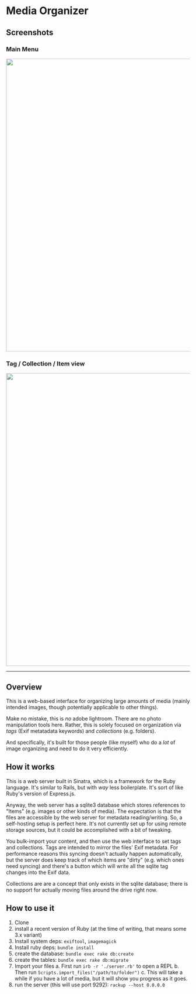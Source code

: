 # Media Organizer

## Screenshots

### Main Menu
<img src='https://github.com/MaxPleaner/MediaOrganizer/assets/5035719/20dfbdc1-c5aa-4411-aece-c0789b9b2902' width='800px'/>

### Tag / Collection / Item view
<img src='https://github.com/MaxPleaner/MediaOrganizer/assets/5035719/b4d7d1c2-bdfc-4e7f-aada-5941ad628f9a' width='800px' />

---

## Overview

This is a web-based interface for organizing large amounts of media
(mainly intended images, though potentially applicable to other things).

Make no mistake, this is _no_ adobe lightroom. There are no photo manipulation tools here.
Rather, this is solely focused on organization via _tags_ (Exif metatadata keywords) and _collections_ (e.g. folders).

And specifically, it's built for those people (like myself) who do a _lot_
of image organizing and need to do it very efficiently. 

## How it works

This is a web server built in Sinatra, which is a framework for the Ruby language.
It's similar to Rails, but with _way_ less boilerplate.
It's sort of like Ruby's version of Express.js.

Anyway, the web server has a sqlite3 database which stores references to "Items" (e.g. images or other kinds of media).
The expectation is that the files are accessible by the web server for metadata reading/writing.
So, a self-hosting setup is perfect here. It's not currently set up for using remote storage sources, but it could be
accomplished with a bit of tweaking.

You bulk-import your content, and then use the web interface to set tags and collections.
Tags are intended to mirror the files' Exif metadata. For performance reasons this syncing doesn't actually happen
automatically, but the server does keep track of which items are "dirty" (e.g. which ones need syncing)
and there's a button which will write all the sqlite tag changes into the Exif data.

Collections are are a concept that only exists in the sqlite database; there is no support for actually moving
files around the drive right now.

## How to use it

1. Clone
2. install a recent version of Ruby (at the time of writing, that means some 3.x variant)
3. Install system deps: `exiftool`, `imagemagick`
3. Install ruby deps: `bundle install`
4. create the database: `bundle exec rake db:create`
5. create the tables: `bundle exec rake db:migrate`
6. Import your files
  a. First run `irb -r './server.rb'` to open a REPL
  b. Then run `Scripts.import_files("/path/to/folder")`
  c. This will take a while if you have a lot of media, but it will show you progress as it goes.
7. run the server (this will use port 9292): `rackup --host 0.0.0.0`
